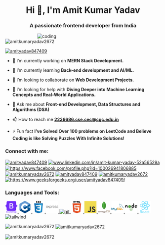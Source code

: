 <h1 align="center">Hi 👋, I'm Amit Kumar Yadav</h1>
<h3 align="center">A passionate frontend developer from India</h3>
<img align="right" alt="coding" width="400" src="https://media.licdn.com/dms/image/D5612AQGOmwfIE5mlWA/article-cover_image-shrink_720_1280/0/1674617947228?e=2147483647&v=beta&t=FTU_isQ6VYfV5D_ueFHPWvT8ZqgDeJG3yr8Mi8lpfk0">
<p align="left"> <img src="https://komarev.com/ghpvc/?username=amitkumaryadav2672&label=Profile%20views&color=0e75b6&style=flat" alt="amitkumaryadav2672" /> </p>

<p align="left"> <a href="https://twitter.com/amityadav847409" target="blank"><img src="https://img.shields.io/twitter/follow/amityadav847409?logo=twitter&style=for-the-badge" alt="amityadav847409" /></a> </p>

- 🔭 I’m currently working on **MERN Stack Development.**

- 🌱 I’m currently learning **Back-end development and AI/ML.**

- 👯 I’m looking to collaborate on **Web Development Projects.**

- 🤝 I’m looking for help with **Diving Deeper into Machine Learning Concepts and Real-World Applications.**

- 💬 Ask me about **Front-end Development, Data Structures and Algorithms (DSA)**

- 📫 How to reach me **2236686.cse.cec@cgc.edu.in**

- ⚡ Fun fact **I’ve Solved Over 100 problems on LeetCode and Believe Coding is like Solving Puzzles With Infinite Solutions!**

<h3 align="left">Connect with me:</h3>
<p align="left">
<a href="https://twitter.com/amityadav847409" target="blank"><img align="center" src="https://raw.githubusercontent.com/rahuldkjain/github-profile-readme-generator/master/src/images/icons/Social/twitter.svg" alt="amityadav847409" height="30" width="40" /></a>
<a href="https://linkedin.com/in/www.linkedin.com/in/amit-kumar-yadav-52a56529a" target="blank"><img align="center" src="https://raw.githubusercontent.com/rahuldkjain/github-profile-readme-generator/master/src/images/icons/Social/linked-in-alt.svg" alt="www.linkedin.com/in/amit-kumar-yadav-52a56529a" height="30" width="40" /></a>
<a href="https://fb.com/https://www.facebook.com/profile.php?id=100026941806885" target="blank"><img align="center" src="https://raw.githubusercontent.com/rahuldkjain/github-profile-readme-generator/master/src/images/icons/Social/facebook.svg" alt="https://www.facebook.com/profile.php?id=100026941806885" height="30" width="40" /></a>
<a href="https://instagram.com/amitkumaryadav2672" target="blank"><img align="center" src="https://raw.githubusercontent.com/rahuldkjain/github-profile-readme-generator/master/src/images/icons/Social/instagram.svg" alt="amitkumaryadav2672" height="30" width="40" /></a>
<a href="https://www.hackerrank.com/amityadav847409" target="blank"><img align="center" src="https://raw.githubusercontent.com/rahuldkjain/github-profile-readme-generator/master/src/images/icons/Social/hackerrank.svg" alt="amityadav847409" height="30" width="40" /></a>
<a href="https://www.leetcode.com/amitkumaryadav2672" target="blank"><img align="center" src="https://raw.githubusercontent.com/rahuldkjain/github-profile-readme-generator/master/src/images/icons/Social/leet-code.svg" alt="amitkumaryadav2672" height="30" width="40" /></a>
<a href="https://auth.geeksforgeeks.org/user/https://www.geeksforgeeks.org/user/amityadav847409/" target="blank"><img align="center" src="https://raw.githubusercontent.com/rahuldkjain/github-profile-readme-generator/master/src/images/icons/Social/geeks-for-geeks.svg" alt="https://www.geeksforgeeks.org/user/amityadav847409/" height="30" width="40" /></a>
</p>

<h3 align="left">Languages and Tools:</h3>
<p align="left"> <a href="https://getbootstrap.com" target="_blank" rel="noreferrer"> <img src="https://raw.githubusercontent.com/devicons/devicon/master/icons/bootstrap/bootstrap-plain-wordmark.svg" alt="bootstrap" width="40" height="40"/> </a> <a href="https://www.w3schools.com/cpp/" target="_blank" rel="noreferrer"> <img src="https://raw.githubusercontent.com/devicons/devicon/master/icons/cplusplus/cplusplus-original.svg" alt="cplusplus" width="40" height="40"/> </a> <a href="https://www.w3schools.com/css/" target="_blank" rel="noreferrer"> <img src="https://raw.githubusercontent.com/devicons/devicon/master/icons/css3/css3-original-wordmark.svg" alt="css3" width="40" height="40"/> </a> <a href="https://expressjs.com" target="_blank" rel="noreferrer"> <img src="https://raw.githubusercontent.com/devicons/devicon/master/icons/express/express-original-wordmark.svg" alt="express" width="40" height="40"/> </a> <a href="https://git-scm.com/" target="_blank" rel="noreferrer"> <img src="https://www.vectorlogo.zone/logos/git-scm/git-scm-icon.svg" alt="git" width="40" height="40"/> </a> <a href="https://www.w3.org/html/" target="_blank" rel="noreferrer"> <img src="https://raw.githubusercontent.com/devicons/devicon/master/icons/html5/html5-original-wordmark.svg" alt="html5" width="40" height="40"/> </a> <a href="https://developer.mozilla.org/en-US/docs/Web/JavaScript" target="_blank" rel="noreferrer"> <img src="https://raw.githubusercontent.com/devicons/devicon/master/icons/javascript/javascript-original.svg" alt="javascript" width="40" height="40"/> </a> <a href="https://www.mongodb.com/" target="_blank" rel="noreferrer"> <img src="https://raw.githubusercontent.com/devicons/devicon/master/icons/mongodb/mongodb-original-wordmark.svg" alt="mongodb" width="40" height="40"/> </a> <a href="https://www.mysql.com/" target="_blank" rel="noreferrer"> <img src="https://raw.githubusercontent.com/devicons/devicon/master/icons/mysql/mysql-original-wordmark.svg" alt="mysql" width="40" height="40"/> </a> <a href="https://nodejs.org" target="_blank" rel="noreferrer"> <img src="https://raw.githubusercontent.com/devicons/devicon/master/icons/nodejs/nodejs-original-wordmark.svg" alt="nodejs" width="40" height="40"/> </a> <a href="https://reactjs.org/" target="_blank" rel="noreferrer"> <img src="https://raw.githubusercontent.com/devicons/devicon/master/icons/react/react-original-wordmark.svg" alt="react" width="40" height="40"/> </a> <a href="https://tailwindcss.com/" target="_blank" rel="noreferrer"> <img src="https://www.vectorlogo.zone/logos/tailwindcss/tailwindcss-icon.svg" alt="tailwind" width="40" height="40"/> </a> </p>

<p><img align="left" src="https://github-readme-stats.vercel.app/api/top-langs?username=amitkumaryadav2672&show_icons=true&locale=en&layout=compact" alt="amitkumaryadav2672" /></p>

<p>&nbsp;<img align="center" src="https://github-readme-stats.vercel.app/api?username=amitkumaryadav2672&show_icons=true&locale=en" alt="amitkumaryadav2672" /></p>

<p><img align="center" src="https://github-readme-streak-stats.herokuapp.com/?user=amitkumaryadav2672&" alt="amitkumaryadav2672" /></p>
